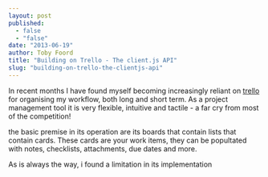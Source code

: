 ```yaml
---
layout: post
published: 
  - false
  - "false"
date: "2013-06-19"
author: Toby Foord
title: "Building on Trello - The client.js API"
slug: "building-on-trello-the-clientjs-api"
---
```


In recent months I have found myself becoming increasingly reliant on [trello](http://www.trello.com) for organising my workflow, both long and short term. As a project management tool it is very flexible, intuitive and tactile - a far cry from most of the competition!

the basic premise in its operation are its boards that contain lists that contain cards. These cards are your work items, they can be popultated with notes, checklists, attachments, due dates and more.


As is always the way, i found a limitation in its implementation
